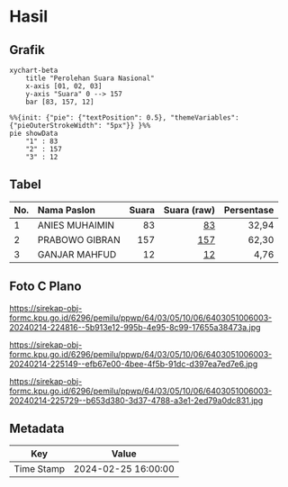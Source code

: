 # Hasil

## Grafik

```mermaid
xychart-beta
    title "Perolehan Suara Nasional"
    x-axis [01, 02, 03]
    y-axis "Suara" 0 --> 157
    bar [83, 157, 12]
```

```mermaid
%%{init: {"pie": {"textPosition": 0.5}, "themeVariables": {"pieOuterStrokeWidth": "5px"}} }%%
pie showData
    "1" : 83
    "2" : 157
    "3" : 12
```

## Tabel

| No. | Nama Paslon    | Suara | Suara (raw) | Persentase |
|:--- |:-------------- | -----:| -----------:| ----------:|
| 1   | ANIES MUHAIMIN | 83    | [83][p-1]   | 32,94      |
| 2   | PRABOWO GIBRAN | 157   | [157][p-2]  | 62,30      |
| 3   | GANJAR MAHFUD  | 12    | [12][p-3]   | 4,76       |


[p-1]: https://github.com/gigit-pemilu/pemilu-2024/blob/main/pilpres/hitung-suara/sub/64-kalimantan-timur/sub/03-berau/sub/05-tanjung-redeb/sub/1006-gayam/sub/003-tps/sub/paslon-1.txt
[p-2]: https://github.com/gigit-pemilu/pemilu-2024/blob/main/pilpres/hitung-suara/sub/64-kalimantan-timur/sub/03-berau/sub/05-tanjung-redeb/sub/1006-gayam/sub/003-tps/sub/paslon-2.txt
[p-3]: https://github.com/gigit-pemilu/pemilu-2024/blob/main/pilpres/hitung-suara/sub/64-kalimantan-timur/sub/03-berau/sub/05-tanjung-redeb/sub/1006-gayam/sub/003-tps/sub/paslon-3.txt

## Foto C Plano

https://sirekap-obj-formc.kpu.go.id/6296/pemilu/ppwp/64/03/05/10/06/6403051006003-20240214-224816--5b913e12-995b-4e95-8c99-17655a38473a.jpg

https://sirekap-obj-formc.kpu.go.id/6296/pemilu/ppwp/64/03/05/10/06/6403051006003-20240214-225149--efb67e00-4bee-4f5b-91dc-d397ea7ed7e6.jpg

https://sirekap-obj-formc.kpu.go.id/6296/pemilu/ppwp/64/03/05/10/06/6403051006003-20240214-225729--b653d380-3d37-4788-a3e1-2ed79a0dc831.jpg


## Metadata

| Key        | Value               |
| ---------- | ------------------- |
| Time Stamp | 2024-02-25 16:00:00 |



